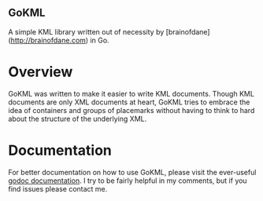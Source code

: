 GoKML
-----

A simple KML library written out of necessity by [brainofdane]
(http://brainofdane.com) in Go.

Overview
========

GoKML was written to make it easier to write KML documents. Though KML documents
are only XML documents at heart, GoKML tries to embrace the idea of containers
and groups of placemarks without having to think to hard about the structure of
the underlying XML.

Documentation
=============

For better documentation on how to use GoKML, please visit the ever-useful
[godoc documentation](http://godoc.org/github.com/dahenson/gokml).
I try to be fairly helpful in my comments, but if you find issues please contact
me.